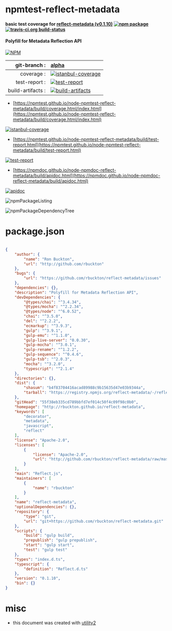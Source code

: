 # npmtest-reflect-metadata

#### basic test coverage for  [reflect-metadata (v0.1.10)](http://rbuckton.github.io/reflect-metadata)  [![npm package](https://img.shields.io/npm/v/npmtest-reflect-metadata.svg?style=flat-square)](https://www.npmjs.org/package/npmtest-reflect-metadata) [![travis-ci.org build-status](https://api.travis-ci.org/npmtest/node-npmtest-reflect-metadata.svg)](https://travis-ci.org/npmtest/node-npmtest-reflect-metadata)

#### Polyfill for Metadata Reflection API

[![NPM](https://nodei.co/npm/reflect-metadata.png?downloads=true&downloadRank=true&stars=true)](https://www.npmjs.com/package/reflect-metadata)

| git-branch : | [alpha](https://github.com/npmtest/node-npmtest-reflect-metadata/tree/alpha)|
|--:|:--|
| coverage : | [![istanbul-coverage](https://npmtest.github.io/node-npmtest-reflect-metadata/build/coverage.badge.svg)](https://npmtest.github.io/node-npmtest-reflect-metadata/build/coverage.html/index.html)|
| test-report : | [![test-report](https://npmtest.github.io/node-npmtest-reflect-metadata/build/test-report.badge.svg)](https://npmtest.github.io/node-npmtest-reflect-metadata/build/test-report.html)|
| build-artifacts : | [![build-artifacts](https://npmtest.github.io/node-npmtest-reflect-metadata/glyphicons_144_folder_open.png)](https://github.com/npmtest/node-npmtest-reflect-metadata/tree/gh-pages/build)|

- [https://npmtest.github.io/node-npmtest-reflect-metadata/build/coverage.html/index.html](https://npmtest.github.io/node-npmtest-reflect-metadata/build/coverage.html/index.html)

[![istanbul-coverage](https://npmtest.github.io/node-npmtest-reflect-metadata/build/screenCapture.buildCi.browser.%252Ftmp%252Fbuild%252Fcoverage.lib.html.png)](https://npmtest.github.io/node-npmtest-reflect-metadata/build/coverage.html/index.html)

- [https://npmtest.github.io/node-npmtest-reflect-metadata/build/test-report.html](https://npmtest.github.io/node-npmtest-reflect-metadata/build/test-report.html)

[![test-report](https://npmtest.github.io/node-npmtest-reflect-metadata/build/screenCapture.buildCi.browser.%252Ftmp%252Fbuild%252Ftest-report.html.png)](https://npmtest.github.io/node-npmtest-reflect-metadata/build/test-report.html)

- [https://npmdoc.github.io/node-npmdoc-reflect-metadata/build/apidoc.html](https://npmdoc.github.io/node-npmdoc-reflect-metadata/build/apidoc.html)

[![apidoc](https://npmdoc.github.io/node-npmdoc-reflect-metadata/build/screenCapture.buildCi.browser.%252Ftmp%252Fbuild%252Fapidoc.html.png)](https://npmdoc.github.io/node-npmdoc-reflect-metadata/build/apidoc.html)

![npmPackageListing](https://npmtest.github.io/node-npmtest-reflect-metadata/build/screenCapture.npmPackageListing.svg)

![npmPackageDependencyTree](https://npmtest.github.io/node-npmtest-reflect-metadata/build/screenCapture.npmPackageDependencyTree.svg)



# package.json

```json

{
    "author": {
        "name": "Ron Buckton",
        "url": "http://github.com/rbuckton"
    },
    "bugs": {
        "url": "https://github.com/rbuckton/reflect-metadata/issues"
    },
    "dependencies": {},
    "description": "Polyfill for Metadata Reflection API",
    "devDependencies": {
        "@types/chai": "^3.4.34",
        "@types/mocha": "^2.2.34",
        "@types/node": "^6.0.52",
        "chai": "^3.5.0",
        "del": "^2.2.2",
        "ecmarkup": "^3.9.3",
        "gulp": "^3.9.1",
        "gulp-emu": "^1.1.0",
        "gulp-live-server": "0.0.30",
        "gulp-mocha": "^3.0.1",
        "gulp-rename": "^1.2.2",
        "gulp-sequence": "^0.4.6",
        "gulp-tsb": "^2.0.3",
        "mocha": "^3.2.0",
        "typescript": "^2.1.4"
    },
    "directories": {},
    "dist": {
        "shasum": "b4f83704416acad89988c9b15635d47e03b9344a",
        "tarball": "https://registry.npmjs.org/reflect-metadata/-/reflect-metadata-0.1.10.tgz"
    },
    "gitHead": "55f38eb335cd789bbfd7ef014c50f4c09f98c0b0",
    "homepage": "http://rbuckton.github.io/reflect-metadata",
    "keywords": [
        "decorator",
        "metadata",
        "javascript",
        "reflect"
    ],
    "license": "Apache-2.0",
    "licenses": [
        {
            "license": "Apache-2.0",
            "url": "http://github.com/rbuckton/reflect-metadata/raw/master/LICENSE"
        }
    ],
    "main": "Reflect.js",
    "maintainers": [
        {
            "name": "rbuckton"
        }
    ],
    "name": "reflect-metadata",
    "optionalDependencies": {},
    "repository": {
        "type": "git",
        "url": "git+https://github.com/rbuckton/reflect-metadata.git"
    },
    "scripts": {
        "build": "gulp build",
        "prepublish": "gulp prepublish",
        "start": "gulp start",
        "test": "gulp test"
    },
    "types": "index.d.ts",
    "typescript": {
        "definition": "Reflect.d.ts"
    },
    "version": "0.1.10",
    "bin": {}
}
```



# misc
- this document was created with [utility2](https://github.com/kaizhu256/node-utility2)
